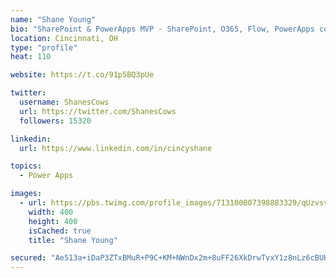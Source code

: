 ```yaml
---
name: "Shane Young"
bio: "SharePoint & PowerApps MVP - SharePoint, O365, Flow, PowerApps consulting? @PowerApps911 | Pure Snark? You found it."
location: Cincinnati, OH
type: "profile"
heat: 110

website: https://t.co/91p5BQ3pUe

twitter:
  username: ShanesCows
  url: https://twitter.com/ShanesCows
  followers: 15320

linkedin:
  url: https://www.linkedin.com/in/cincyshane

topics:
  - Power Apps

images:
  - url: https://pbs.twimg.com/profile_images/713100007398883329/qUzvsvQ3_400x400.jpg
    width: 400
    height: 400
    isCached: true
    title: "Shane Young"

secured: "Ae513a+iDaP3ZTxBMuR+P9C+KM+NWnDx2m+8uFF26XkDrwTvxY1z8nLz6cBUHA0jGWQlzL3aud4AJ4/E/bNj5XRyCpuZ1kJmoAaJBqpz6xl6h+dYs3b6hOVO5jRCCBZBXAV+9P2j4CQx/vZK+u1bvjIt9JHXu6JXusHZSz4mBxhKChNQxaKOsAjC1MGTVVySoVkeLLT2XPL1dzAjC4rGUbVuaO68PZr2tpJ26c7xf68eNfz/Z81o46RQVX3z9CNBWmfLnyeSvk2Tzu8Q+C9KwXmJAfGos17R0Jr2lXoI45B/IfXKXUjaye6hPnyIpw+5jX9Smb4uPQXsgWBoIJ2d4WvgTkmEK66GS4jQlJ4aTO3fGd5kWL3awsYKzPHc34cH+bKR8AWN0Y0QKbpJw2VFjiL7mO0IBAWUpfTaQlVJBDc=;gLPQboFRC6urhkGAcuB7Pw=="
---
```


